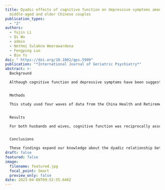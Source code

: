 ```yaml
---
title: Dyadic effects of cognitive function on depressive symptoms among
  middle‐aged and older Chinese couples
publication_types:
  - "2"
authors:
  - Yujin Li
  - Qi Wu
  - admin
  - Nethmi Sulakna Weerawardena
  - Fengping Luo
  - Bin Yu
doi: " https://doi.org/10.1002/gps.5909"
publication: "*International Journal of Geriatric Psychiatry*"
abstract: >-
  Background

  Although cognitive function and depressive symptoms have been suggested to be closely related, less attention has been paid to this association within married couples. This study explored the reciprocal dyadic relationship between cognitive function and depressive symptoms over time.


  Methods

  This study used four waves of data from the China Health and Retirement Longitudinal Study and analyses were restricted to middle-aged and older couples aged 45 or older. Actor-partner interdependence model adjusted for confounding factors was employed to examine the reciprocal association between cognitive function and depressive symptoms at both the individual and couple levels. Measures of cognitive function consisted of episodic memory and mental status. Depressive symptoms were measured by the Center for Epidemiological Studies Depression scale.


  Results

  For both husbands and wives, cognitive function was reciprocally associated with depressive symptoms at the individual level. Spouses' lower cognitive function was significantly linked to their partners' greater depressive symptoms. However, ones' depressive symptoms were not related to their partners' cognitive function.


  Conclusions

  These findings expand our knowledge about the dyadic relationship between cognitive function and depressive symptoms in Chinese couples. Effects of interventions for depression in middle-aged and older adults may be enhanced by considering the marital context.
draft: false
featured: false
image:
  filename: featured.jpg
  focal_point: Smart
  preview_only: false
date: 2023-04-08T09:52:55.646Z
---
```

